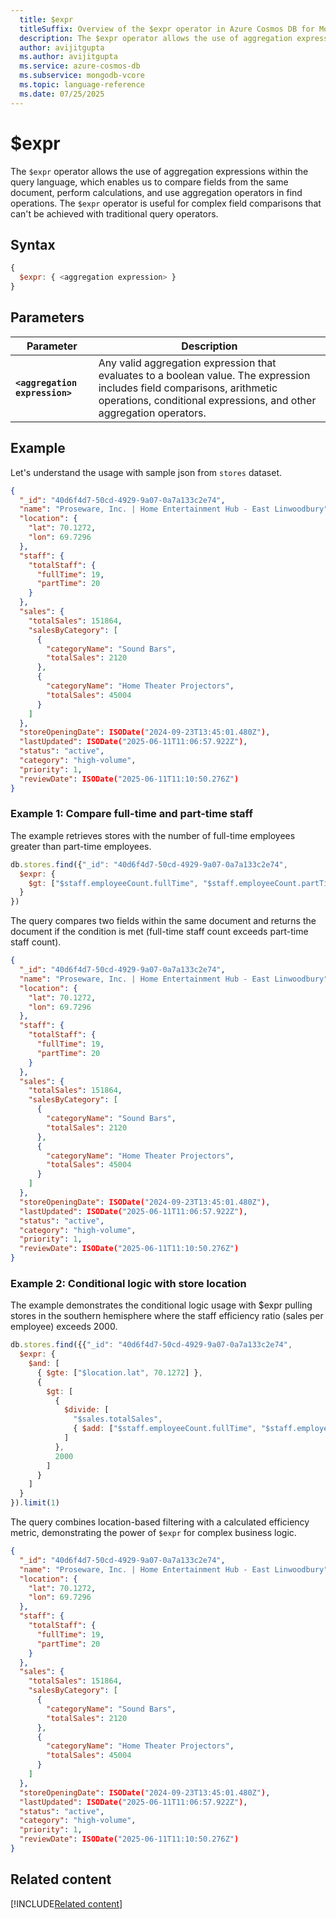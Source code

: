 ```yaml
---
  title: $expr
  titleSuffix: Overview of the $expr operator in Azure Cosmos DB for MongoDB (vCore)
  description: The $expr operator allows the use of aggregation expressions within the query language, enabling complex field comparisons and calculations.
  author: avijitgupta
  ms.author: avijitgupta
  ms.service: azure-cosmos-db
  ms.subservice: mongodb-vcore
  ms.topic: language-reference
  ms.date: 07/25/2025
---
```


# $expr

The `$expr` operator allows the use of aggregation expressions within the query language, which enables us to compare fields from the same document, perform calculations, and use aggregation operators in find operations. The `$expr` operator is useful for complex field comparisons that can't be achieved with traditional query operators.

## Syntax

```javascript
{
  $expr: { <aggregation expression> }
}
```

## Parameters

| Parameter | Description |
| --- | --- |
| **`<aggregation expression>`** | Any valid aggregation expression that evaluates to a boolean value. The expression includes field comparisons, arithmetic operations, conditional expressions, and other aggregation operators. |

## Example

Let's understand the usage with sample json from `stores` dataset.

```json
{
  "_id": "40d6f4d7-50cd-4929-9a07-0a7a133c2e74",
  "name": "Proseware, Inc. | Home Entertainment Hub - East Linwoodbury",
  "location": {
    "lat": 70.1272,
    "lon": 69.7296
  },
  "staff": {
    "totalStaff": {
      "fullTime": 19,
      "partTime": 20
    }
  },
  "sales": {
    "totalSales": 151864,
    "salesByCategory": [
      {
        "categoryName": "Sound Bars",
        "totalSales": 2120
      },
      {
        "categoryName": "Home Theater Projectors",
        "totalSales": 45004
      }
    ]
  },
  "storeOpeningDate": ISODate("2024-09-23T13:45:01.480Z"),
  "lastUpdated": ISODate("2025-06-11T11:06:57.922Z"),
  "status": "active",
  "category": "high-volume",
  "priority": 1,
  "reviewDate": ISODate("2025-06-11T11:10:50.276Z")
}
```

### Example 1: Compare full-time and part-time staff

The example retrieves stores with the number of full-time employees greater than part-time employees.

```javascript
db.stores.find({"_id": "40d6f4d7-50cd-4929-9a07-0a7a133c2e74",
  $expr: {
    $gt: ["$staff.employeeCount.fullTime", "$staff.employeeCount.partTime"]
  }
})
```

The query compares two fields within the same document and returns the document if the condition is met (full-time staff count exceeds part-time staff count).

```json
{
  "_id": "40d6f4d7-50cd-4929-9a07-0a7a133c2e74",
  "name": "Proseware, Inc. | Home Entertainment Hub - East Linwoodbury",
  "location": {
    "lat": 70.1272,
    "lon": 69.7296
  },
  "staff": {
    "totalStaff": {
      "fullTime": 19,
      "partTime": 20
    }
  },
  "sales": {
    "totalSales": 151864,
    "salesByCategory": [
      {
        "categoryName": "Sound Bars",
        "totalSales": 2120
      },
      {
        "categoryName": "Home Theater Projectors",
        "totalSales": 45004
      }
    ]
  },
  "storeOpeningDate": ISODate("2024-09-23T13:45:01.480Z"),
  "lastUpdated": ISODate("2025-06-11T11:06:57.922Z"),
  "status": "active",
  "category": "high-volume",
  "priority": 1,
  "reviewDate": ISODate("2025-06-11T11:10:50.276Z")
}
```

### Example 2: Conditional logic with store location

The example demonstrates the conditional logic usage with $expr pulling stores in the southern hemisphere where the staff efficiency ratio (sales per employee) exceeds 2000.

```javascript
db.stores.find({{"_id": "40d6f4d7-50cd-4929-9a07-0a7a133c2e74",
  $expr: {
    $and: [
      { $gte: ["$location.lat", 70.1272] },
      {
        $gt: [
          {
            $divide: [
              "$sales.totalSales",
              { $add: ["$staff.employeeCount.fullTime", "$staff.employeeCount.partTime"] }
            ]
          },
          2000
        ]
      }
    ]
  }
}).limit(1)
```

The query combines location-based filtering with a calculated efficiency metric, demonstrating the power of `$expr` for complex business logic.

```json
{
  "_id": "40d6f4d7-50cd-4929-9a07-0a7a133c2e74",
  "name": "Proseware, Inc. | Home Entertainment Hub - East Linwoodbury",
  "location": {
    "lat": 70.1272,
    "lon": 69.7296
  },
  "staff": {
    "totalStaff": {
      "fullTime": 19,
      "partTime": 20
    }
  },
  "sales": {
    "totalSales": 151864,
    "salesByCategory": [
      {
        "categoryName": "Sound Bars",
        "totalSales": 2120
      },
      {
        "categoryName": "Home Theater Projectors",
        "totalSales": 45004
      }
    ]
  },
  "storeOpeningDate": ISODate("2024-09-23T13:45:01.480Z"),
  "lastUpdated": ISODate("2025-06-11T11:06:57.922Z"),
  "status": "active",
  "category": "high-volume",
  "priority": 1,
  "reviewDate": ISODate("2025-06-11T11:10:50.276Z")
}
```

## Related content

[!INCLUDE[Related content](../includes/related-content.md)]
